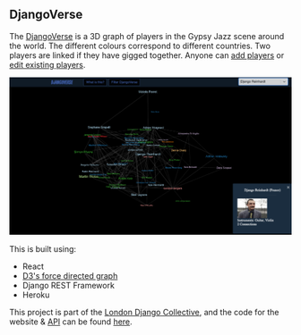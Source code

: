 ## DjangoVerse


The [DjangoVerse](http://www.londondjangocollective.com/djangoverse) is a 3D graph of players in the Gypsy Jazz scene around the world. The different colours correspond to different countries. Two players are linked if they have gigged together. Anyone can [add players](http://www.londondjangocollective.com/api/forms/player/add) or [edit existing players](http://www.londondjangocollective.com/api/forms/player/list).

![DjangoVerse screenshot](src/img/DjangoVerse_screenshot.png)

This is built using:

- React
- [D3's force directed graph](https://github.com/vasturiano/react-force-graph)
- Django REST Framework
- Heroku

This project is part of the [London Django Collective](http://www.londondjangocollective.com), and the code for the website & [API](http://www.londondjangocollective.com/api/) can be found [here](https://github.com/jeremiecoullon/LDC/).
